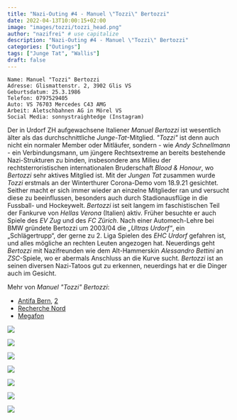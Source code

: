 ```yaml
---
title: "Nazi-Outing #4 - Manuel \"Tozzi\" Bertozzi"
date: 2022-04-13T10:00:15+02:00
image: "images/tozzi/tozzi_head.png"
author: "nazifrei" # use capitalize
description: "Nazi-Outing #4 - Manuel \"Tozzi\" Bertozzi"
categories: ["Outings"]
tags: ["Junge Tat", "Wallis"]
draft: false
---
```


```
Name: Manuel "Tozzi" Bertozzi
Adresse: Glismattenstr. 2, 3902 Glis VS
Geburtsdatum: 25.3.1986
Telefon: 0797529405
Auto: VS 76703 Mercedes C43 AMG
Arbeit: Aletschbahnen AG in Mörel VS
Social Media: sonnystraightedge (Instagram)
```

Der in Urdorf ZH aufgewachsene Italiener _Manuel Bertozzi_ ist wesentlich älter als das durchschnittliche _Junge-Tat_-Mitglied. _"Tozzi"_ ist denn auch nicht ein normaler Member oder Mitläufer, sondern - wie _Andy Schnellmann_ - ein Verbindungsmann, um jüngere Rechtsextreme an bereits bestehende Nazi-Strukturen zu binden, insbesondere ans Milieu der rechtsterroristischen internationalen Bruderschaft _Blood & Honour_, wo _Bertozzi_ sehr aktives Mitglied ist. Mit der _Jungen Tat_ zusammen wurde _Tozzi_ erstmals an der Winterthurer Corona-Demo vom 18.9.21 gesichtet. Seither macht er sich immer wieder an einzelne Mitglieder ran und versucht diese zu beeinflussen, besonders auch durch Stadionausflüge in die Fussball- und Hockeywelt. _Bertozzi_ ist seit langem im faschistischen Teil der Fankurve von _Hellas Verona_ (Italien) aktiv. Früher besuchte er auch Spiele des _EV Zug_ und des _FC Zürich_. Nach einer Automech-Lehre bei BMW gründete Bertozzi um 2003/04 die _„Ultras Urdorf“_, ein „Schlägertrupp“, der gerne zu 2. Liga Spielen des _EHC Urdorf_ gefahren ist, und alles mögliche an rechten Leuten angezogen hat. Neuerdings geht _Bertozzi_ mit Nazifreunden wie dem Alt-Hammerskin _Alessandro Bettini_ an _ZSC_-Spiele, wo er abermals Anschluss an die Kurve sucht. _Bertozzi_ ist an seinen diversen Nazi-Tatoos gut zu erkennen, neuerdings hat er die Dinger auch im Gesicht.

Mehr von _Manuel "Tozzi" Bertozzi_:

- [Antifa Bern](https://twitter.com/antifa_bern/status/1487788407556354051), [2](https://twitter.com/antifa_bern/status/1451484700867014656)
- [Recherche Nord](https://twitter.com/recherchenorth/status/1484742105360748547)
- [Megafon](https://twitter.com/Megafon_RS_Bern/status/1484898366882516996)


![](/images/tozzi/tozzi1.jpg)

![](/images/tozzi/tozzi2.jpg)

![](/images/tozzi/tozzi3.jpg)

![](/images/tozzi/tozzi4.png)

![](/images/tozzi/tozzi5.png)

![](/images/tozzi/tozzi6.jpg)

![](/images/tozzi/tozzi7.jpg)